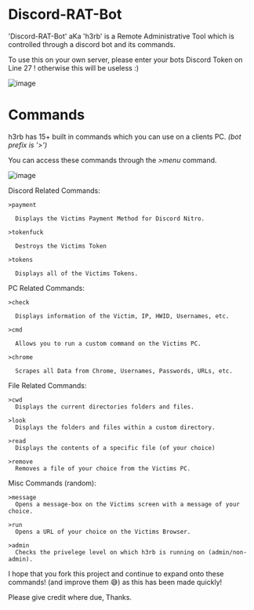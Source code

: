 # Discord-RAT-Bot

'Discord-RAT-Bot' aKa 'h3rb' is a Remote Administrative Tool which is controlled through a discord bot and its commands.

To use this on your own server, please enter your bots Discord Token on Line 27 ! otherwise this will be useless :)

![image](https://user-images.githubusercontent.com/75194878/113522663-606a1800-959a-11eb-918b-0bfd02c8fbd1.png)

# Commands 
h3rb has 15+ built in commands which you can use on a clients PC. *(bot prefix is '>')*

You can access these commands through the *>menu* command. 

![image](https://user-images.githubusercontent.com/75194878/113522675-7b3c8c80-959a-11eb-90a8-0df95358b997.png)


  Discord Related Commands:

    >payment
    
      Displays the Victims Payment Method for Discord Nitro.
      
    >tokenfuck
    
      Destroys the Victims Token
      
    >tokens
    
      Displays all of the Victims Tokens.

  PC Related Commands:

    >check
    
      Displays information of the Victim, IP, HWID, Usernames, etc. 
      
    >cmd
    
      Allows you to run a custom command on the Victims PC.
      
    >chrome
    
      Scrapes all Data from Chrome, Usernames, Passwords, URLs, etc.
    
  File Related Commands:
  
    >cwd
      Displays the current directories folders and files.
      
    >look 
      Displays the folders and files within a custom directory.
      
    >read 
      Displays the contents of a specific file (of your choice)

    >remove 
      Removes a file of your choice from the Victims PC.
   
  Misc Commands (random):
  
    >message 
      Opens a message-box on the Victims screen with a message of your choice.
      
    >run
      Opens a URL of your choice on the Victims Browser.
    
    >admin
      Checks the privelege level on which h3rb is running on (admin/non-admin).
  
 I hope that you fork this project and continue to expand onto these commands! (and improve them 😅) as this has been made quickly!
 
 Please give credit where due, Thanks.
